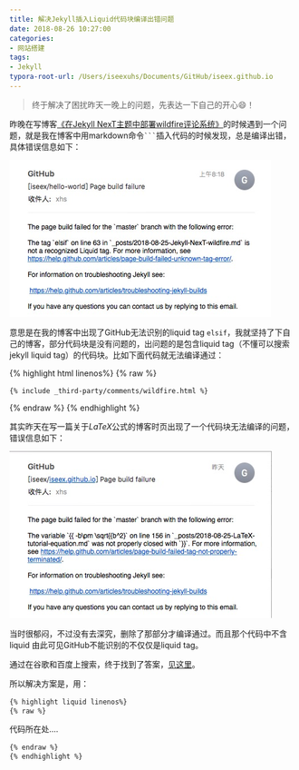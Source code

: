 ```yaml
---
title: 解决Jekyll插入Liquid代码块编译出错问题
date: 2018-08-26 10:27:00
categories:
- 网站搭建
tags:
- Jekyll
typora-root-url: /Users/iseexuhs/Documents/GitHub/iseex.github.io
---
```


> 终于解决了困扰昨天一晚上的问题，先表达一下自己的开心😄！

昨晚在写博客[《在Jekyll NexT主题中部署wildfire评论系统》](https://iseex.github.io/2018-08/Jekyll-NexT-wildfire/)的时候遇到一个问题，就是我在博客中用markdown命令` ``` `插入代码的时候发现，总是编译出错，具体错误信息如下：

![](/assets/images/posts/GitHub-Pages/codeblock-liquid-tags.jpg)

意思是在我的博客中出现了GitHub无法识别的liquid tag `elsif`，我就坚持了下自己的博客，部分代码块是没有问题的，出问题的是包含liquid tag（不懂可以搜索jekyll liquid tag）的代码块。比如下面代码就无法编译通过：

{% highlight html linenos%}
{% raw %}
```
{% include _third-party/comments/wildfire.html %}
```
{% endraw %}
{% endhighlight %}

其实昨天在写一篇关于$LaTeX$公式的博客时页出现了一个代码块无法编译的问题，错误信息如下：

![](/assets/images/posts/GitHub-Pages/codeblock-errors-latex.jpg)

当时很郁闷，不过没有去深究，删除了那部分才编译通过。而且那个代码中不含liquid 由此可见GitHub不能识别的不仅仅是liquid tag。

通过在谷歌和百度上搜索，终于找到了答案，[见这里](https://blog.csdn.net/jireren/article/details/52197045)。

所以解决方案是，用：

```
{% highlight liquid linenos%}
{% raw %}
```

代码所在处....
```
{% endraw %}
{% endhighlight %}
```

